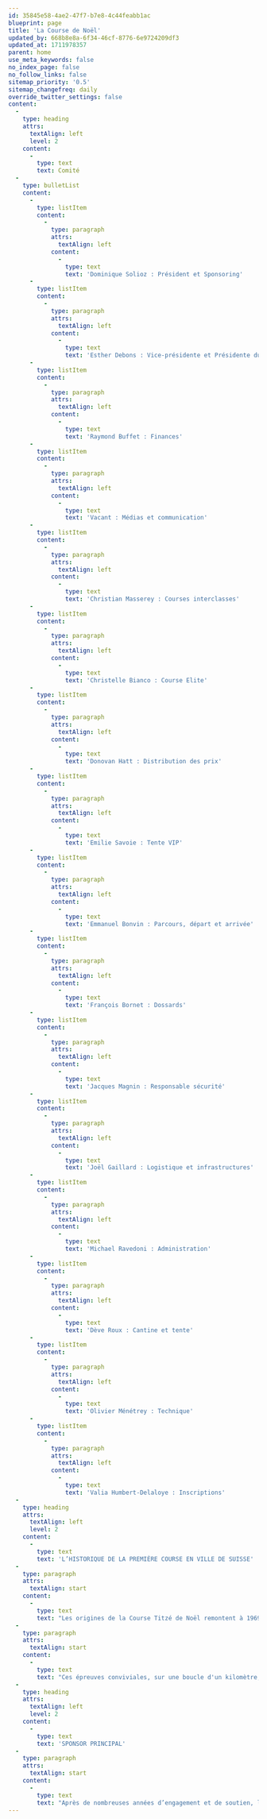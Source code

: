 ```yaml
---
id: 35845e58-4ae2-47f7-b7e8-4c44feabb1ac
blueprint: page
title: 'La Course de Noël'
updated_by: 668b8e8a-6f34-46cf-8776-6e9724209df3
updated_at: 1711978357
parent: home
use_meta_keywords: false
no_index_page: false
no_follow_links: false
sitemap_priority: '0.5'
sitemap_changefreq: daily
override_twitter_settings: false
content:
  -
    type: heading
    attrs:
      textAlign: left
      level: 2
    content:
      -
        type: text
        text: Comité
  -
    type: bulletList
    content:
      -
        type: listItem
        content:
          -
            type: paragraph
            attrs:
              textAlign: left
            content:
              -
                type: text
                text: 'Dominique Solioz : Président et Sponsoring'
      -
        type: listItem
        content:
          -
            type: paragraph
            attrs:
              textAlign: left
            content:
              -
                type: text
                text: 'Esther Debons : Vice-présidente et Présidente du CA Sion'
      -
        type: listItem
        content:
          -
            type: paragraph
            attrs:
              textAlign: left
            content:
              -
                type: text
                text: 'Raymond Buffet : Finances'
      -
        type: listItem
        content:
          -
            type: paragraph
            attrs:
              textAlign: left
            content:
              -
                type: text
                text: 'Vacant : Médias et communication'
      -
        type: listItem
        content:
          -
            type: paragraph
            attrs:
              textAlign: left
            content:
              -
                type: text
                text: 'Christian Masserey : Courses interclasses'
      -
        type: listItem
        content:
          -
            type: paragraph
            attrs:
              textAlign: left
            content:
              -
                type: text
                text: 'Christelle Bianco : Course Elite'
      -
        type: listItem
        content:
          -
            type: paragraph
            attrs:
              textAlign: left
            content:
              -
                type: text
                text: 'Donovan Hatt : Distribution des prix'
      -
        type: listItem
        content:
          -
            type: paragraph
            attrs:
              textAlign: left
            content:
              -
                type: text
                text: 'Emilie Savoie : Tente VIP'
      -
        type: listItem
        content:
          -
            type: paragraph
            attrs:
              textAlign: left
            content:
              -
                type: text
                text: 'Emmanuel Bonvin : Parcours, départ et arrivée'
      -
        type: listItem
        content:
          -
            type: paragraph
            attrs:
              textAlign: left
            content:
              -
                type: text
                text: 'François Bornet : Dossards'
      -
        type: listItem
        content:
          -
            type: paragraph
            attrs:
              textAlign: left
            content:
              -
                type: text
                text: 'Jacques Magnin : Responsable sécurité'
      -
        type: listItem
        content:
          -
            type: paragraph
            attrs:
              textAlign: left
            content:
              -
                type: text
                text: 'Joël Gaillard : Logistique et infrastructures'
      -
        type: listItem
        content:
          -
            type: paragraph
            attrs:
              textAlign: left
            content:
              -
                type: text
                text: 'Michael Ravedoni : Administration'
      -
        type: listItem
        content:
          -
            type: paragraph
            attrs:
              textAlign: left
            content:
              -
                type: text
                text: 'Dève Roux : Cantine et tente'
      -
        type: listItem
        content:
          -
            type: paragraph
            attrs:
              textAlign: left
            content:
              -
                type: text
                text: 'Olivier Ménétrey : Technique'
      -
        type: listItem
        content:
          -
            type: paragraph
            attrs:
              textAlign: left
            content:
              -
                type: text
                text: 'Valia Humbert-Delaloye : Inscriptions'
  -
    type: heading
    attrs:
      textAlign: left
      level: 2
    content:
      -
        type: text
        text: 'L’HISTORIQUE DE LA PREMIÈRE COURSE EN VILLE DE SUISSE'
  -
    type: paragraph
    attrs:
      textAlign: start
    content:
      -
        type: text
        text: "Les origines de la Course Titzé de Noël remontent à 1969. Monsieur Otto Titzé, grand amoureux des courses à pied s’était approché des frères Georges et René Hischier pour proposer son idée, afin d’animer la ville de Sion, par une épreuve en faveur de la jeunesse sportive.\_Le 16 juillet 1969, au terme d’une séance de comité, l’organisation de la première édition de la course de Noël fut décidée. En raison de l’apport important de la Maison Titzé sur le plan financier, ainsi que pour la planche des prix, l’épreuve fut baptisée Grand Prix Titzé.\_La première organisation reposait sur les épaules de Monsieur Titzé (financement et planche de prix) et les frères Hischier, du club Sion-Olympic, pour la partie technique. (Extrait de l’interview de Georges Hischier par Jean-Pierre Bähler pour le livre du 25ème anniversaire de la course.)"
  -
    type: paragraph
    attrs:
      textAlign: start
    content:
      -
        type: text
        text: "Ces épreuves conviviales, sur une boucle d'un kilomètre, permettent aujourd’hui aux catégories enfants, populaires, entreprises ainsi qu’aux élites de profiter de l’ambiance chaleureuse et de l’esprit sportif qui règnent dans les rues de Sion durant ce weekend de décembre.\_Plus de 5'000 coureurs prennent part à cette mythique course et de grands noms internationaux tels que Abraham Tadesse, Julien Wanders, Helen Bekele ou encore Maryam Yusuf Jamal ont remporté la catégorie Elite."
  -
    type: heading
    attrs:
      textAlign: left
      level: 2
    content:
      -
        type: text
        text: 'SPONSOR PRINCIPAL'
  -
    type: paragraph
    attrs:
      textAlign: start
    content:
      -
        type: text
        text: "Après de nombreuses années d’engagement et de soutien, le sponsoring principal avec la famille Titzé a pris fin.\_La Course de Noël de Sion peut depuis 2020 compter sur le solide soutien de Migros, sponsor principal des courses à pied les plus populaires de Suisse, telles que les 20km de Lausanne, Morat-Fribourg ou encore la Course de l’Escalade de Genève.\_Il s’agit du premier sponsoring en Valais de la part de la Coopérative Suisse, qui permettra à la course d’asseoir sa renommée au niveau national et de perfectionner la qualité de son organisation, notamment en offrant la gratuité aux moins de 16 ans et en proposant un clip finisher à chaque participant."
---
```

